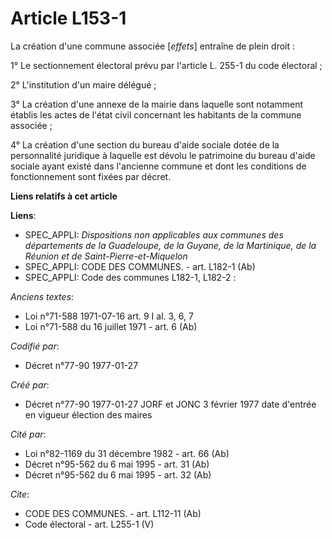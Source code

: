# Article L153-1

La création d'une commune associée [*effets*] entraîne de plein droit :

1° Le sectionnement électoral prévu par l'article L. 255-1 du code électoral ; 

2° L'institution d'un maire délégué ; 

3° La création d'une annexe de la mairie dans laquelle sont notamment établis les actes de l'état civil concernant les
habitants de la commune associée ; 

4° La création d'une section du bureau d'aide sociale dotée de la personnalité juridique à laquelle est dévolu le patrimoine
du bureau d'aide sociale ayant existé dans l'ancienne commune et dont les conditions de fonctionnement sont fixées par
décret.

**Liens relatifs à cet article**

**Liens**:

  - SPEC_APPLI: *Dispositions non applicables aux communes des départements de la Guadeloupe, de la Guyane, de la Martinique, de la Réunion et de Saint-Pierre-et-Miquelon*
  - SPEC_APPLI: CODE DES COMMUNES. - art. L182-1 (Ab)
  - SPEC_APPLI: Code des communes L182-1, L182-2 :

_Anciens textes_:

  - Loi n°71-588 1971-07-16 art. 9 I al. 3, 6, 7
  - Loi n°71-588 du 16 juillet 1971 - art. 6 (Ab)

_Codifié par_:

  - Décret n°77-90 1977-01-27

_Créé par_:

  - Décret n°77-90 1977-01-27 JORF et JONC 3 février 1977 date d'entrée en vigueur élection des maires

_Cité par_:

  - Loi n°82-1169 du 31 décembre 1982 - art. 66 (Ab)
  - Décret n°95-562 du 6 mai 1995 - art. 31 (Ab)
  - Décret n°95-562 du 6 mai 1995 - art. 32 (Ab)

_Cite_:

  - CODE DES COMMUNES. - art. L112-11 (Ab)
  - Code électoral - art. L255-1 (V)
